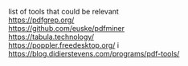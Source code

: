list of tools that could be relevant  
	https://pdfgrep.org/  
	https://github.com/euske/pdfminer  
	https://tabula.technology/  
	https://poppler.freedesktop.org/
i	https://blog.didierstevens.com/programs/pdf-tools/  

